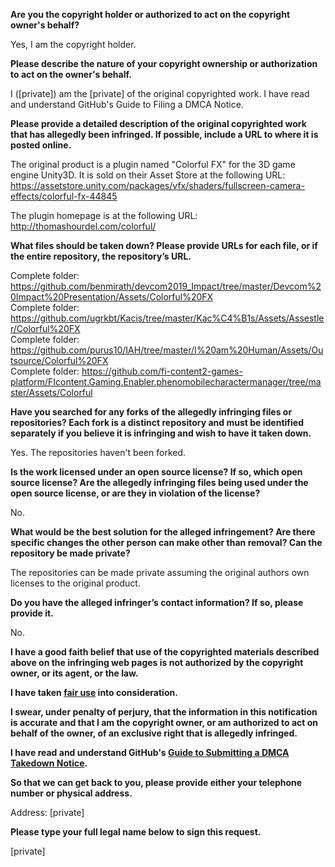 **Are you the copyright holder or authorized to act on the copyright owner's behalf?**

Yes, I am the copyright holder.

**Please describe the nature of your copyright ownership or authorization to act on the owner's behalf.**

I ([private]) am the [private] of the original copyrighted work. I have read and understand GitHub's Guide to Filing a DMCA Notice.

**Please provide a detailed description of the original copyrighted work that has allegedly been infringed. If possible, include a URL to where it is posted online.**

The original product is a plugin named "Colorful FX" for the 3D game engine Unity3D. It is sold on their Asset Store at the following URL:
https://assetstore.unity.com/packages/vfx/shaders/fullscreen-camera-effects/colorful-fx-44845

The plugin homepage is at the following URL:
http://thomashourdel.com/colorful/

**What files should be taken down? Please provide URLs for each file, or if the entire repository, the repository’s URL.**

Complete folder: https://github.com/benmirath/devcom2019_Impact/tree/master/Devcom%20Impact%20Presentation/Assets/Colorful%20FX  
Complete folder: https://github.com/ugrkbt/Kacis/tree/master/Kac%C4%B1s/Assets/Assestler/Colorful%20FX  
Complete folder: https://github.com/purus10/IAH/tree/master/I%20am%20Human/Assets/Outsource/Colorful%20FX  
Complete folder: https://github.com/fi-content2-games-platform/FIcontent.Gaming.Enabler.phenomobilecharactermanager/tree/master/Assets/Colorful  

**Have you searched for any forks of the allegedly infringing files or repositories? Each fork is a distinct repository and must be identified separately if you believe it is infringing and wish to have it taken down.**

Yes. The repositories haven't been forked.

**Is the work licensed under an open source license? If so, which open source license? Are the allegedly infringing files being used under the open source license, or are they in violation of the license?**

No.

**What would be the best solution for the alleged infringement? Are there specific changes the other person can make other than removal? Can the repository be made private?**

The repositories can be made private assuming the original authors own licenses to the original product.

**Do you have the alleged infringer’s contact information? If so, please provide it.**

No.

**I have a good faith belief that use of the copyrighted materials described above on the infringing web pages is not authorized by the copyright owner, or its agent, or the law.**

**I have taken <a href="https://www.lumendatabase.org/topics/22">fair use</a> into consideration.**

**I swear, under penalty of perjury, that the information in this notification is accurate and that I am the copyright owner, or am authorized to act on behalf of the owner, of an exclusive right that is allegedly infringed.**

**I have read and understand GitHub's <a href="https://help.github.com/articles/guide-to-submitting-a-dmca-takedown-notice/">Guide to Submitting a DMCA Takedown Notice</a>.**

**So that we can get back to you, please provide either your telephone number or physical address.**

Address:
[private]  

**Please type your full legal name below to sign this request.**

[private]  
